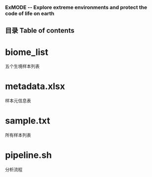 ### ExMODE -- Explore extreme environments and protect the code of life on earth

## 目录 Table of contents
# biome_list
五个生境样本列表
# metadata.xlsx
样本元信息表
# sample.txt
所有样本列表
# pipeline.sh 
分析流程

